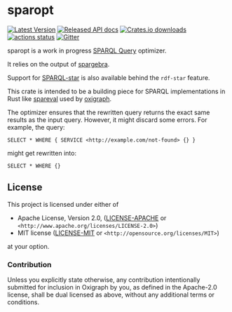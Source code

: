 sparopt
=======

[![Latest Version](https://img.shields.io/crates/v/sparopt.svg)](https://crates.io/crates/sparopt)
[![Released API docs](https://docs.rs/sparopt/badge.svg)](https://docs.rs/sparopt)
[![Crates.io downloads](https://img.shields.io/crates/d/sparopt)](https://crates.io/crates/sparopt)
[![actions status](https://github.com/oxigraph/oxigraph/workflows/build/badge.svg)](https://github.com/oxigraph/oxigraph/actions)
[![Gitter](https://badges.gitter.im/oxigraph/community.svg)](https://gitter.im/oxigraph/community)

sparopt is a work in progress [SPARQL Query](https://www.w3.org/TR/sparql11-query/) optimizer.

It relies on the output of [spargebra](https://crates.io/crates/spargebra).

Support for [SPARQL-star](https://w3c.github.io/rdf-star/cg-spec/2021-12-17.html#sparql-star) is also available behind the `rdf-star` feature.

This crate is intended
to be a building piece for SPARQL implementations in Rust like [spareval](https://crates.io/crates/spareval)
used by [oxigraph](https://oxigraph.org).

The optimizer ensures that the rewritten query returns the exact same results as the input query.
However, it might discard some errors.
For example, the query:
```sparql
SELECT * WHERE { SERVICE <http://example.com/not-found> {} }
```
might get rewritten into:
```sparql
SELECT * WHERE {}
```

## License

This project is licensed under either of

* Apache License, Version 2.0, ([LICENSE-APACHE](../LICENSE-APACHE) or
  `<http://www.apache.org/licenses/LICENSE-2.0>`)
* MIT license ([LICENSE-MIT](../LICENSE-MIT) or
  `<http://opensource.org/licenses/MIT>`)

at your option.


### Contribution

Unless you explicitly state otherwise, any contribution intentionally submitted for inclusion in Oxigraph by you, as defined in the Apache-2.0 license, shall be dual licensed as above, without any additional terms or conditions.
